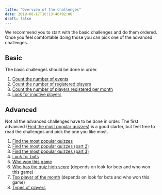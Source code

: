 ```yaml
---
title: "Overview of the challenges"
date: 2019-08-17T10:10:46+02:00
draft: false
---
```


We recommend you to start with the basic challenges and do them ordered. Once you feel comfortable doing those you can pick one of the advanced challenges.

## Basic

The basic challenges should be done in order. 

1. [Count the number of events](/challenge/count_number_of_events)
1. [Count the number of registered players](/challenge/count_number_of_registered_players)
1. [Count the number of players registered per month](/challenge/count_number_of_registered_players_per_month)
1. [Look for inactive players](/challenge/find_inactive_players)

## Advanced

Not all the advanced challenges have to be done in order. The first advanced ([Find the most popular quizzes](/challenge/find_most_popular_quizzes)) is a 
good starter, but feel free to read the challenges and pick the one you like most.

1. [Find the most popular quizzes](/challenge/find_most_popular_quizzes)
1. [Find the most popular quizzes (part 2)](/challenge/find_most_popular_quizzes_2)
1. [Find the most popular quizzes (part 3)](/challenge/find_most_popular_quizzes_3)
1. [Look for bots](/challenge/look_for_bots)
1. [Who won this game](/challenge/who_won_the_game)
1. [Who has the quiz high score](/challenge/who_has_the_quiz_high_score) (depends on look for bots and who won this game)
1. [Top player of the month](/challenge/top_player_of_the_month) (depends on look for bots and who won this game)
1. [Types of players](/challenge/types_of_players)


